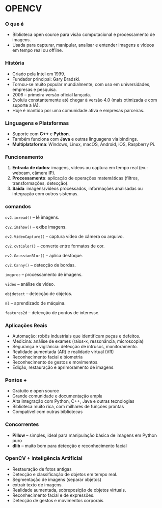 # OPENCV 

### **O que é**

- Biblioteca open source para visão computacional e processamento de imagens.
- Usada para capturar, manipular, analisar e entender imagens e vídeos em tempo real ou offline.

### **História**

- Criado pela Intel em 1999.
- Fundador principal: Gary Bradski.
- Tornou-se muito popular mundialmente, com uso em universidades, empresas e pesquisa.
- 2006 – primeira versão oficial lançada.
- Evoluiu constantemente até chegar à versão 4.0 (mais otimizada e com suporte a IA).
- Hoje é mantido por uma comunidade ativa e empresas parceiras.

### **Linguagens e Plataformas**

- Suporte com **C++** e **Python**.
- Também funciona com **Java** e outras linguagens via bindings.
- **Multiplataforma**: Windows, Linux, macOS, Android, iOS, Raspberry Pi.

### **Funcionamento**

1. **Entrada de dados**: imagens, vídeos ou captura em tempo real (ex.: webcam, câmera IP).
2. **Processamento**: aplicação de operações matemáticas (filtros, transformações, detecção).
3. **Saída**: imagens/vídeos processados, informações analisadas ou integração com outros sistemas.

### comandos

`cv2.imread()` – lê imagens.

`cv2.imshow()` – exibe imagens.

`cv2.VideoCapture()` – captura vídeo de câmera ou arquivo.

`cv2.cvtColor()` – converte entre formatos de cor.

`cv2.GaussianBlur()` – aplica desfoque.

`cv2.Canny()` – detecção de bordas.

`imgproc` – processamento de imagens.

`video` – análise de vídeo.

`objdetect` – detecção de objetos.

`ml` – aprendizado de máquina.

`features2d` – detecção de pontos de interesse.

### **Aplicações Reais**

- Automação: robôs industriais que identificam peças e defeitos.
- Medicina: análise de exames (raios-x, ressonância, microscopia)
- Segurança e vigilância: detecção de intrusos, monitoramento.
- Realidade aumentada (AR) e realidade virtual (VR)
- Reconhecimento facial e biometria
- Reconhecimento de gestos e movimentos.
- Edição, restauração e aprimoramento de imagens

### **Pontos +**

- Gratuito e open source
- Grande comunidade e documentação ampla
- Alta integração com Python, C++, Java e outras tecnologias
- Biblioteca muito rica, com milhares de funções prontas
- Compatível com outras bibliotecas

### **Concorrentes**

- **Pillow** – simples, ideal para manipulação básica de imagens em Python puro
- **dlib** – muito bom para detecção e reconhecimento facial

### **OpenCV + Inteligência Artificial**

- Restauração de fotos antigas
- Detecção e classificação de objetos em tempo real.
- Segmentação de imagens (separar objetos)
- extrair texto de imagens.
- Realidade aumentada, sobreposição de objetos virtuais.
- Reconhecimento facial e de expressões.
- Detecção de gestos e movimentos corporais.